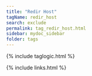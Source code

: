 ```yaml
---
title: "Redir Host"
tagName: redir_host
search: exclude
permalink: tag_redir_host.html
sidebar: mydoc_sidebar
folder: tags
---
```

{% include taglogic.html %}

{% include links.html %}
